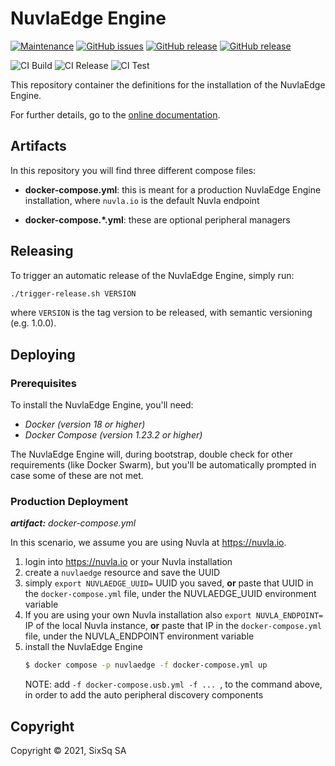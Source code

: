 # NuvlaEdge Engine

[![Maintenance](https://img.shields.io/badge/Maintained%3F-yes-green.svg?style=for-the-badge)](https://github.com/nuvlaedge/deployment/graphs/commit-activity)
[![GitHub issues](https://img.shields.io/github/issues/nuvlaedge/deployment?style=for-the-badge&logo=github&logoColor=white)](https://GitHub.com/nuvlaedge/deployment/issues/)
[![GitHub release](https://img.shields.io/github/release/nuvlaedge/deployment?style=for-the-badge&logo=github&logoColor=white)](https://github.com/nuvlaedge/deployment/releases/tag/1.1.0)
[![GitHub release](https://img.shields.io/github/release-date/nuvlaedge/deployment?logo=github&logoColor=white&style=for-the-badge)](https://github.com/nuvlaedge/deployment/releases)

![CI Build](https://github.com/nuvlaedge/deployment/actions/workflows/main.yml/badge.svg)
![CI Release](https://github.com/nuvlaedge/deployment/actions/workflows/release.yml/badge.svg)
![CI Test](https://github.com/nuvlaedge/deployment/actions/workflows/integration-tests.yml/badge.svg)


This repository container the definitions for the installation of the NuvlaEdge Engine.

For further details, go to the [online documentation](https://docs.nuvla.io/nuvlabox/nuvlabox-engine/v2/).

## Artifacts

In this repository you will find three different compose files:
 - **docker-compose.yml**: this is meant for a production NuvlaEdge Engine installation,
 where `nuvla.io` is the default Nuvla endpoint

 - **docker-compose.*.yml**: these are optional peripheral managers

## Releasing

To trigger an automatic release of the NuvlaEdge Engine, simply run:

```bash
./trigger-release.sh VERSION
```

where `VERSION` is the tag version to be released, with semantic versioning (e.g. 1.0.0).

## Deploying

### Prerequisites

To install the NuvlaEdge Engine, you'll need:
 - *Docker (version 18 or higher)*
 - *Docker Compose (version 1.23.2 or higher)*

The NuvlaEdge Engine will, during bootstrap, double check for other requirements (like
Docker Swarm), but you'll be automatically prompted in case some of these are not met.


### Production Deployment

_**artifact:** docker-compose.yml_

In this scenario, we assume you are using Nuvla at https://nuvla.io.

 1. login into https://nuvla.io or your Nuvla installation
 2. create a `nuvlaedge` resource and save the UUID
 3. simply `export NUVLAEDGE_UUID=` UUID you saved, **or** paste that UUID in the `docker-compose.yml` file, under the NUVLAEDGE_UUID environment variable
 4. If you are using your own Nuvla installation also `export NUVLA_ENDPOINT=` IP of the local Nuvla instance, **or** paste that IP in the `docker-compose.yml` file, under the NUVLA_ENDPOINT environment variable
 5. install the NuvlaEdge Engine
    ```bash
    $ docker compose -p nuvlaedge -f docker-compose.yml up
    ```
    NOTE: add `-f docker-compose.usb.yml -f ... `, to the command above, in order to add the auto peripheral discovery components

## Copyright

Copyright &copy; 2021, SixSq SA
